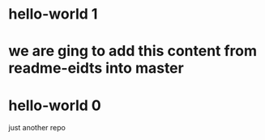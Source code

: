 
# hello-world 1

we are ging to add this content from readme-eidts into master
=======
# hello-world 0

just another repo

